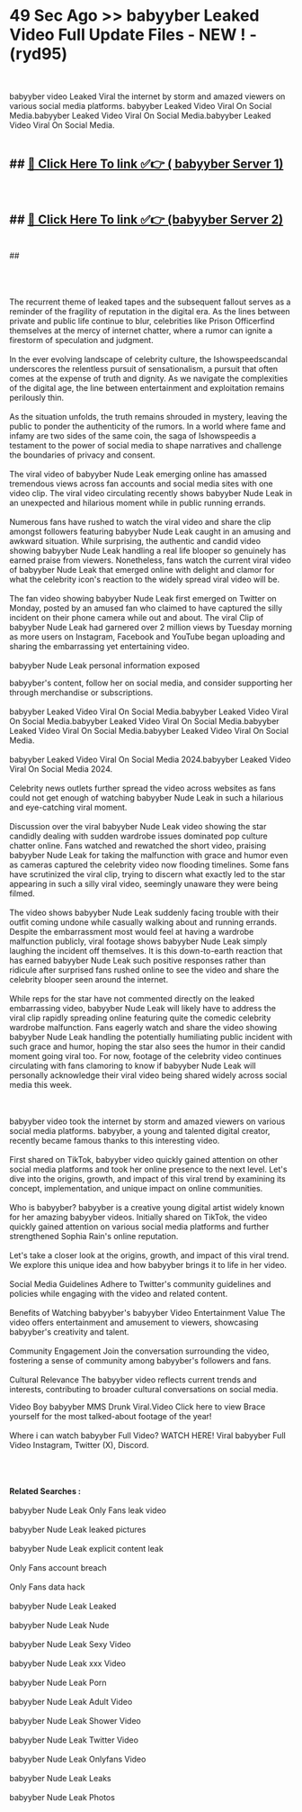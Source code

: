 # 49 Sec Ago >> babyyber Leaked Video Full Update Files - NEW ! - (ryd95) <br>
<br>

babyyber video Leaked Viral the internet by storm and amazed viewers on various social media platforms. babyyber Leaked Video Viral On Social Media.babyyber Leaked Video Viral On Social Media.babyyber Leaked Video Viral On Social Media.<br>
 <br>

## ##  <a href="https://clipsfans.site?title=babyyber&ref=gitt">🔴 Click Here To link ✅👉 ( babyyber Server 1)</a><br>
  <br>

##  ##  <a href="https://clipsfans.site?title=babyyber&ref=gitt">🔴 Click Here To link ✅👉 (babyyber  Server 2)</a><br>
  <br>
  ##


  <br>

  <br>

<br><br>
The recurrent theme of leaked tapes and the subsequent fallout serves as a reminder of the fragility of reputation in the digital era. As the lines between private and public life continue to blur, celebrities like Prison Officerfind themselves at the mercy of internet chatter, where a rumor can ignite a firestorm of speculation and judgment.
<br><br>
In the ever evolving landscape of celebrity culture, the Ishowspeedscandal underscores the relentless pursuit of sensationalism, a pursuit that often comes at the expense of truth and dignity. As we navigate the complexities of the digital age, the line between entertainment and exploitation remains perilously thin.
<br><br>
As the situation unfolds, the truth remains shrouded in mystery, leaving the public to ponder the authenticity of the rumors. In a world where fame and infamy are two sides of the same coin, the saga of Ishowspeedis a testament to the power of social media to shape narratives and challenge the boundaries of privacy and consent.
<br><br>
The viral video of babyyber Nude Leak emerging online has amassed tremendous views across fan accounts and social media sites with one video clip. The viral video circulating recently shows babyyber Nude Leak in an unexpected and hilarious moment while in public running errands.
<br><br>
Numerous fans have rushed to watch the viral video and share the clip amongst followers featuring babyyber Nude Leak caught in an amusing and awkward situation. While surprising, the authentic and candid video showing babyyber Nude Leak handling a real life blooper so genuinely has earned praise from viewers. Nonetheless, fans watch the current viral video of babyyber Nude Leak that emerged online with delight and clamor for what the celebrity icon's reaction to the widely spread viral video will be.
<br><br>
The fan video showing babyyber Nude Leak first emerged on Twitter on Monday, posted by an amused fan who claimed to have captured the silly incident on their phone camera while out and about. The viral Clip of babyyber Nude Leak had garnered over 2 million views by Tuesday morning as more users on Instagram, Facebook and YouTube began uploading and sharing the embarrassing yet entertaining video.
<br><br>
babyyber Nude Leak personal information exposed


babyyber's content, follow her on social media, and consider supporting her through merchandise or subscriptions.
<br><br>
babyyber Leaked Video Viral On Social Media.babyyber Leaked Video Viral On Social Media.babyyber Leaked Video Viral On Social Media.babyyber Leaked Video Viral On Social Media.babyyber Leaked Video Viral On Social Media.
<br><br>
babyyber Leaked Video Viral On Social Media 2024.babyyber Leaked Video Viral On Social Media 2024.
<br><br>
Celebrity news outlets further spread the video across websites as fans could not get enough of watching babyyber Nude Leak in such a hilarious and eye-catching viral moment.
<br><br>
Discussion over the viral babyyber Nude Leak video showing the star candidly dealing with sudden wardrobe issues dominated pop culture chatter online. Fans watched and rewatched the short video, praising babyyber Nude Leak for taking the malfunction with grace and humor even as cameras captured the celebrity video now flooding timelines. Some fans have scrutinized the viral clip, trying to discern what exactly led to the star appearing in such a silly viral video, seemingly unaware they were being filmed.
<br><br>
The video shows babyyber Nude Leak suddenly facing trouble with their outfit coming undone while casually walking about and running errands. Despite the embarrassment most would feel at having a wardrobe malfunction publicly, viral footage shows babyyber Nude Leak simply laughing the incident off themselves. It is this down-to-earth reaction that has earned babyyber Nude Leak such positive responses rather than ridicule after surprised fans rushed online to see the video and share the celebrity blooper seen around the internet.
<br><br>
While reps for the star have not commented directly on the leaked embarrassing video, babyyber Nude Leak will likely have to address the viral clip rapidly spreading online featuring quite the comedic celebrity wardrobe malfunction. Fans eagerly watch and share the video showing babyyber Nude Leak handling the potentially humiliating public incident with such grace and humor, hoping the star also sees the humor in their candid moment going viral too. For now, footage of the celebrity video continues circulating with fans clamoring to know if babyyber Nude Leak will personally acknowledge their viral video being shared widely across social media this week.


<br><br>
babyyber video took the internet by storm and amazed viewers on various social media platforms. babyyber, a young and talented digital creator, recently became famous thanks to this interesting video.
<br><br>
First shared on TikTok, babyyber video quickly gained attention on other social media platforms and took her online presence to the next level. Let's dive into the origins, growth, and impact of this viral trend by examining its concept, implementation, and unique impact on online communities.
<br><br>
Who is babyyber? babyyber is a creative young digital artist widely known for her amazing babyyber videos. Initially shared on TikTok, the video quickly gained attention on various social media platforms and further strengthened Sophia Rain's online reputation.
<br><br>
Let's take a closer look at the origins, growth, and impact of this viral trend. We explore this unique idea and how babyyber brings it to life in her video.
<br><br>
Social Media Guidelines Adhere to Twitter's community guidelines and policies while engaging with the video and related content.
<br><br>
Benefits of Watching babyyber's babyyber Video Entertainment Value The video offers entertainment and amusement to viewers, showcasing babyyber's creativity and talent.
<br><br>
Community Engagement Join the conversation surrounding the video, fostering a sense of community among babyyber's followers and fans.
<br><br>
Cultural Relevance The babyyber video reflects current trends and interests, contributing to broader cultural conversations on social media.

Video Boy babyyber MMS Drunk Viral.Video Click here to view Brace yourself for the most talked-about footage of the year!
<br><br>
Where i can watch babyyber Full Video? WATCH HERE! Viral babyyber Full Video Instagram, Twitter (X), Discord.
<br><br>

<br><br>
<strong>Related Searches :</strong>
<br><br>
babyyber Nude Leak Only Fans leak video
<br><br>
babyyber Nude Leak leaked pictures
<br><br>
babyyber Nude Leak explicit content leak
<br><br>
Only Fans account breach
<br><br>
Only Fans data hack
<br><br>
babyyber Nude Leak Leaked
<br><br>
babyyber Nude Leak Nude
<br><br>
babyyber Nude Leak Sexy Video
<br><br>
babyyber Nude Leak xxx Video
<br><br>
babyyber Nude Leak Porn
<br><br>
babyyber Nude Leak Adult Video
<br><br>
babyyber Nude Leak Shower Video
<br><br>
babyyber Nude Leak Twitter Video
<br><br>
babyyber Nude Leak Onlyfans Video
<br><br>
babyyber Nude Leak Leaks
<br><br>
babyyber Nude Leak Photos